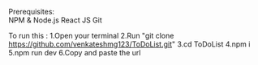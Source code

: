 Prerequisites: </br>
NPM & Node.js
React JS
Git


To run this :
1.Open your terminal 
2.Run "git clone https://github.com/venkateshmg123/ToDoList.git"
3.cd ToDoList
4.npm i
5.npm run dev
6.Copy and paste the url 
